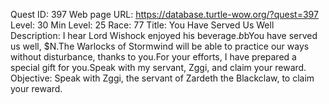 Quest ID: 397
Web page URL: https://database.turtle-wow.org/?quest=397
Level: 30
Min Level: 25
Race: 77
Title: You Have Served Us Well
Description: I hear Lord Wishock enjoyed his beverage.$b$bYou have served us well, $N.The Warlocks of Stormwind will be able to practice our ways without disturbance, thanks to you.For your efforts, I have prepared a special gift for you.Speak with my servant, Zggi, and claim your reward.
Objective: Speak with Zggi, the servant of Zardeth the Blackclaw, to claim your reward.
